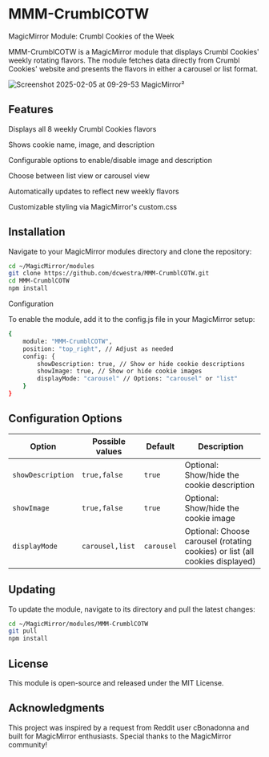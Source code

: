 # MMM-CrumblCOTW

MagicMirror Module: Crumbl Cookies of the Week

MMM-CrumblCOTW is a MagicMirror module that displays Crumbl Cookies' weekly rotating flavors. The module fetches data directly from Crumbl Cookies' website and presents the flavors in either a carousel or list format.

![Screenshot 2025-02-05 at 09-29-53 MagicMirror²](https://github.com/user-attachments/assets/efb5bdff-3913-41e9-8c44-6b99a7c618d8)


## Features

Displays all 8 weekly Crumbl Cookies flavors

Shows cookie name, image, and description

Configurable options to enable/disable image and description

Choose between list view or carousel view

Automatically updates to reflect new weekly flavors

Customizable styling via MagicMirror's custom.css

## Installation

Navigate to your MagicMirror modules directory and clone the repository:

```bash
cd ~/MagicMirror/modules
git clone https://github.com/dcwestra/MMM-CrumblCOTW.git
cd MMM-CrumblCOTW
npm install
```

Configuration

To enable the module, add it to the config.js file in your MagicMirror setup:

```bash
{
    module: "MMM-CrumblCOTW",
    position: "top_right", // Adjust as needed
    config: {
        showDescription: true, // Show or hide cookie descriptions
        showImage: true, // Show or hide cookie images
        displayMode: "carousel" // Options: "carousel" or "list"
    }
}
```

## Configuration Options

Option|Possible values|Default|Description
------|------|------|-----------
`showDescription`|`true,false`|`true`|Optional: Show/hide the cookie description
`showImage`|`true,false`|`true`|Optional: Show/hide the cookie image
`displayMode`|`carousel,list`|`carousel`|Optional: Choose carousel (rotating cookies) or list (all cookies displayed)

## Updating

To update the module, navigate to its directory and pull the latest changes:

```bash
cd ~/MagicMirror/modules/MMM-CrumblCOTW
git pull
npm install
```

## License

This module is open-source and released under the MIT License.

## Acknowledgments

This project was inspired by a request from Reddit user cBonadonna and built for MagicMirror enthusiasts. Special thanks to the MagicMirror community!

